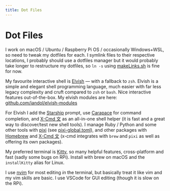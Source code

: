 ```yaml
---
title: Dot Files
---
```


# Dot Files

I work on macOS / Ubuntu / Raspberry Pi OS / occasionally Windows+WSL, so need to tweak my dotfiles for each. I symlink files to their respective locations, I probably should use a dotfiles manager but it would probably take longer to restructure my dotfiles, so `ln -s` using [makeLinks.sh](./makeLinks.sh) is fine for now.

My favourite interactive shell is [Elvish](https://elv.sh) — with a fallback to `zsh`. Elvish is a simple and elegant shell programming language, much easier with far less legacy complexity and cruft compared to `zsh` or `bash`. Nice interactive features out-of-the-box. My elvish modules are here: [github.com/iandol/elvish-modules](https://github.com/iandol/elvish-modules)

For Elvish I add the [Starship](https://starship.rs) prompt, use [Carapace](https://github.com/carapace-sh/carapace-bin) for command completion, and [X-Cmd 文](https://www.x-cmd.com) as an all-in-one shell helper (it is fast and a great way to discover/test new shell tools). I manage Ruby / Python and some other tools with [pixi](https://pixi.sh/latest/) (see [pixi-global.toml](configs/pixi-global.toml)), and other packages with [Homebrew](https://brew.sh) and [X-Cmd 文](https://www.x-cmd.com) (x-cmd integrates with `brew` and `pixi` as well as offering its own packages).

My preferred terminal is [Kitty](https://sw.kovidgoyal.net/kitty/overview/), so many helpful features, cross-platform and fast (sadly some bugs on RPi). Install with brew on macOS and the `installKitty` alias for Linux.

I use [nvim](https://neovim.io) for most editing *in* the terminal, but basically treat it like vim and my vim skills are basic. I use VSCode for GUI editing (though it is slow on the RPi).
